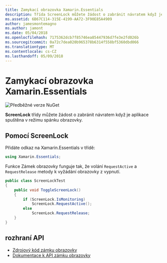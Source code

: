 ```yaml
---
title: Zamykací obrazovka Xamarin.Essentials
description: Třída ScreenLock můžete žádost o zabránit návratem když je aplikace spuštěna v režimu spánku obrazovky.
ms.assetid: 6B67C114-315E-4199-AA72-3F90E85A4909
author: jamesmontemagno
ms.author: jamont
ms.date: 05/04/2018
ms.openlocfilehash: 7175362dcb7f85746ea85447936d7fe3e2fd026b
ms.sourcegitcommit: 0a72c7dea020b965378b6314f558bf5360dbd066
ms.translationtype: MT
ms.contentlocale: cs-CZ
ms.lasthandoff: 05/09/2018
---
```

# <a name="xamarinessentials-screen-lock"></a>Zamykací obrazovka Xamarin.Essentials

![Předběžné verze NuGet](~/media/shared/pre-release.png)

**ScreenLock** třídy můžete žádost o zabránit návratem když je aplikace spuštěna v režimu spánku obrazovky.

## <a name="using-screenlock"></a>Pomocí ScreenLock

Přidáte odkaz na Xamarin.Essentials v třídě:

```csharp
using Xamarin.Essentials;
```

Funkce Zámek obrazovky funguje tak, že volání `RequestActive` a `RequestRelease` metody k vyžádání obrazovky z vypnutí.

```csharp
public class ScreenLockTest
{
    public void ToggleScreenLock()
    {
        if (ScreenLock.IsMonitoring)
            ScreenLock.RequestActive();
        else
            ScreenLock.RequestRelease;
    }
}
```

## <a name="api"></a>rozhraní API

- [Zdrojový kód zámku obrazovky](https://github.com/xamarin/Essentials/tree/master/Essentials/ScreenLock)
- [Dokumentace k API zámku obrazovky](xref:Xamarin.Essentials.ScreenLock)
